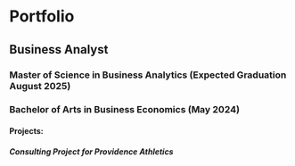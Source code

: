 # Portfolio

## Business Analyst

### Master of Science in Business Analytics (Expected Graduation August 2025)
### Bachelor of Arts in Business Economics (May 2024)

#### Projects:
##### Consulting Project for Providence Athletics

